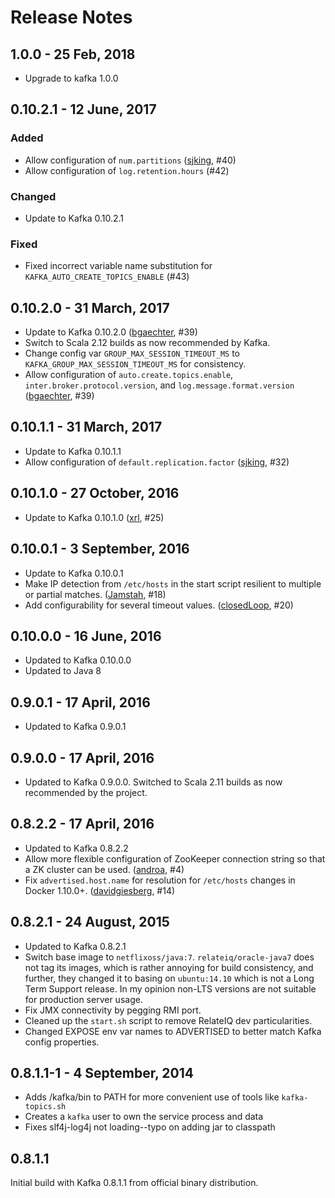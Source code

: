 Release Notes
=============

## 1.0.0 - 25 Feb, 2018

- Upgrade to kafka 1.0.0


## 0.10.2.1 - 12 June, 2017

### Added

- Allow configuration of `num.partitions` ([sjking], #40)
- Allow configuration of `log.retention.hours` (#42)

### Changed

- Update to Kafka 0.10.2.1

### Fixed

- Fixed incorrect variable name substitution for `KAFKA_AUTO_CREATE_TOPICS_ENABLE` (#43)

## 0.10.2.0 - 31 March, 2017

- Update to Kafka 0.10.2.0 ([bgaechter], #39)
- Switch to Scala 2.12 builds as now recommended by Kafka.
- Change config var `GROUP_MAX_SESSION_TIMEOUT_MS` to
  `KAFKA_GROUP_MAX_SESSION_TIMEOUT_MS` for consistency.
- Allow configuration of `auto.create.topics.enable`,
  `inter.broker.protocol.version`, and `log.message.format.version`
  ([bgaechter], #39)

## 0.10.1.1 - 31 March, 2017

- Update to Kafka 0.10.1.1
- Allow configuration of `default.replication.factor` ([sjking], #32)

## 0.10.1.0 - 27 October, 2016

- Update to Kafka 0.10.1.0 ([xrl], #25)

## 0.10.0.1 - 3 September, 2016

- Update to Kafka 0.10.0.1
- Make IP detection from `/etc/hosts` in the start script resilient to multiple
  or partial matches. ([Jamstah], #18)
- Add configurability for several timeout values. ([closedLoop], #20)

## 0.10.0.0 - 16 June, 2016

- Updated to Kafka 0.10.0.0
- Updated to Java 8

## 0.9.0.1 - 17 April, 2016

- Updated to Kafka 0.9.0.1

## 0.9.0.0 - 17 April, 2016

- Updated to Kafka 0.9.0.0. Switched to Scala 2.11 builds as now recommended by
  the project.

## 0.8.2.2 - 17 April, 2016

- Updated to Kafka 0.8.2.2
- Allow more flexible configuration of ZooKeeper connection string so that a ZK
  cluster can be used. ([androa], #4)
- Fix `advertised.host.name` for resolution for `/etc/hosts` changes in Docker
  1.10.0+. ([davidgiesberg], #14)

## 0.8.2.1 - 24 August, 2015

- Updated to Kafka 0.8.2.1
- Switch base image to `netflixoss/java:7`. `relateiq/oracle-java7` does not
  tag its images, which is rather annoying for build consistency, and further,
  they changed it to basing on `ubuntu:14.10` which is not a Long Term Support
  release. In my opinion non-LTS versions are not suitable for production
  server usage.
- Fix JMX connectivity by pegging RMI port.
- Cleaned up the `start.sh` script to remove RelateIQ dev particularities.
- Changed EXPOSE env var names to ADVERTISED to better match Kafka config
  properties.

## 0.8.1.1-1 - 4 September, 2014

- Adds /kafka/bin to PATH for more convenient use of tools like `kafka-topics.sh`
- Creates a `kafka` user to own the service process and data
- Fixes slf4j-log4j not loading--typo on adding jar to classpath

## 0.8.1.1

Initial build with Kafka 0.8.1.1 from official binary distribution.


[androa]: https://github.com/androa
[bgaechter]: https://github.com/bgaechter
[closedLoop]: https://github.com/closedLoop
[davidgiesberg]: https://github.com/davidgiesberg
[Jamstah]: https://github.com/Jamstah
[sjking]: https://github.com/sjking
[xrl]: https://github.com/xrl
